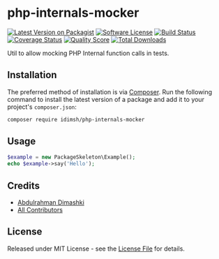 # php-internals-mocker

[![Latest Version on Packagist][ico-version]][link-packagist]
[![Software License][ico-license]](LICENSE.md)
[![Build Status][ico-travis]][link-travis]
[![Coverage Status][ico-scrutinizer]][link-scrutinizer]
[![Quality Score][ico-code-quality]][link-code-quality]
[![Total Downloads][ico-downloads]][link-downloads]



Util to allow mocking PHP Internal function calls in tests.


## Installation

The preferred method of installation is via [Composer](http://getcomposer.org/). Run the following command to install the latest version of a package and add it to your project's `composer.json`:

```bash
composer require idimsh/php-internals-mocker
```

## Usage

``` php
$example = new PackageSkeleton\Example();
echo $example->say('Hello');
```

## Credits

- [Abdulrahman Dimashki][link-author]
- [All Contributors][link-contributors]

## License

Released under MIT License - see the [License File](LICENSE) for details.


[ico-version]: https://img.shields.io/packagist/v/idimsh/php-internals-mocker.svg?style=flat-square
[ico-license]: https://img.shields.io/badge/license-MIT-brightgreen.svg?style=flat-square
[ico-travis]: https://img.shields.io/travis/idimsh/php-internals-mocker/master.svg?style=flat-square
[ico-scrutinizer]: https://img.shields.io/scrutinizer/coverage/g/idimsh/php-internals-mocker.svg?style=flat-square
[ico-code-quality]: https://img.shields.io/scrutinizer/g/idimsh/php-internals-mocker.svg?style=flat-square
[ico-downloads]: https://img.shields.io/packagist/dt/idimsh/php-internals-mocker.svg?style=flat-square

[link-packagist]: https://packagist.org/packages/idimsh/php-internals-mocker
[link-travis]: https://travis-ci.org/idimsh/php-internals-mocker
[link-scrutinizer]: https://scrutinizer-ci.com/g/idimsh/php-internals-mocker/code-structure
[link-code-quality]: https://scrutinizer-ci.com/g/idimsh/php-internals-mocker
[link-downloads]: https://packagist.org/packages/idimsh/php-internals-mocker
[link-author]: https://github.com/idimsh
[link-contributors]: ../../contributors
